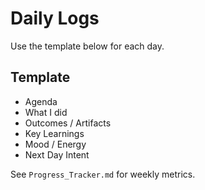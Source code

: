 # Daily Logs

Use the template below for each day.

## Template
- Agenda
- What I did
- Outcomes / Artifacts
- Key Learnings
- Mood / Energy
- Next Day Intent

See `Progress_Tracker.md` for weekly metrics.

